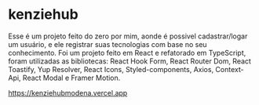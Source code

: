 # kenziehub

Esse é um projeto feito do zero por mim, aonde é possivel cadastrar/logar um usuário, e ele registrar suas tecnologias com base no seu conhecimento. Foi um projeto feito em React e refatorado em TypeScript, foram utilizadas as bibliotecas: React Hook Form, React Router Dom, React Toastify, Yup Resolver, React Icons, Styled-components, Axios, Context-Api, React Modal e Framer Motion.

https://kenziehubmodena.vercel.app
